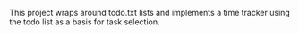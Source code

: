 This project wraps around todo.txt lists and implements
a time tracker using the todo list as a basis for task
selection.
